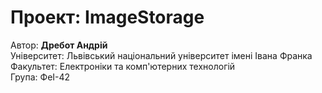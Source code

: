 <h1>Проект: ImageStorage</h1>
Автор: <b>Дребот Андрій</b>
<br>
Університет: Львівський національний університет імені Івана Франка
<br>
Факультет: Електроніки та комп'ютерних технологій
<br>
Група: ФеІ-42
